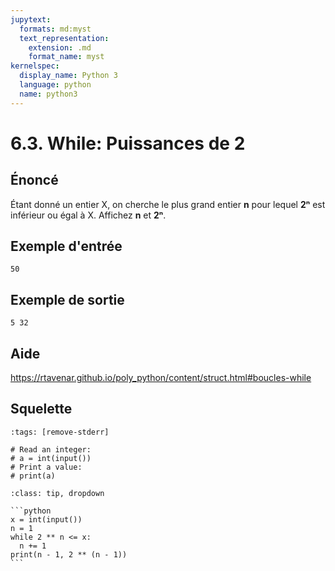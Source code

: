 ```yaml
---
jupytext:
  formats: md:myst
  text_representation:
    extension: .md
    format_name: myst
kernelspec:
  display_name: Python 3
  language: python
  name: python3
---
```


# 6.3. While: Puissances de 2

## **Énoncé**

Étant donné un entier X, on cherche le plus grand entier **n** pour lequel **2ⁿ** est inférieur ou égal à X. Affichez **n** et **2ⁿ**.


## **Exemple d'entrée**

```
50
```

## **Exemple de sortie**

```
5 32
```

## Aide

https://rtavenar.github.io/poly_python/content/struct.html#boucles-while

## Squelette

```{code-cell} python
:tags: [remove-stderr]

# Read an integer:
# a = int(input())
# Print a value:
# print(a)
```

````{admonition} Cliquez ici pour voir la solution
:class: tip, dropdown

```python
x = int(input())
n = 1
while 2 ** n <= x:
  n += 1
print(n - 1, 2 ** (n - 1))
```
````
